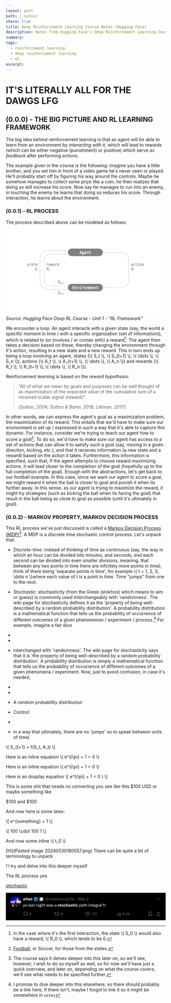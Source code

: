 ```yaml
---
layout: post
path: /_notes/
share: true
title: Deep Reinforcement Learning Course Notes (Hugging Face)
description: Notes from Hugging Face's Deep Reinforcement Learning Course
summary: 
tags:
  - reinforcement learning
  - deep reinforcement learning
  - ml
excerpt: 
---
```


# IT'S LITERALLY ALL FOR THE DAWGS LFG


## (0.0.0) - THE BIG PICTURE AND RL LEARNING FRAMEWORK

The big idea behind reinforcement learning is that an agent will be able to learn from an environment by *interacting with it*, which will lead to rewards (which can be either negative (punishment) or positive) which serve as *feedback* after performing actions. 

The example given in the course is the following: imagine you have a little brother, and you set him in front of a video game he's never seen or played. He'll probably start off by figuring his way around the controls. Maybe he somehow manages to collect some prize like a coin, he then realizes that doing so will increase his score. Now say he manages to run into an enemy, in touching the enemy he learns that doing so reduces his score. Through interaction, he learns about the environment. 

### (0.0.1) - RL PROCESS
The process described above can be modeled as follows: 
![RL_process](../assets/images/posts/RL_process.jpg)
*Source: Hugging Face Deep RL Course - Unit 1 - "RL Framework"*

We encounter a loop: An agent interacts with a given state (say, the world a specific moment in time / with a specific organization (set of information)), which is related to (or involves / or comes with) a reward[^1]. The agent then takes a decision based on these, thereby changing the environment through it's action, resulting in a new state and a new reward. This in turn ends up being a loop involving an agent, states (\\( S_t \\), \\( S_{t+1} \\), \\( \dots \\), \\( S_n \\)), actions (\\( A_t \\), \\( A_{t+1} \\), \\( \dots \\), \\( A_n \\)) and rewards (\\( R_t \\), \\( R_{t+1} \\), \\( \dots \\), \\( R_n \\)).

Reinforcement learning is based on the *reward hypothesis*: 

>"All of what we mean by goals and purposes can be well thought of as maximization of the expected value of the cumulative sum of a received scalar signal (reward)"
>
>*(Sutton, 2004; Sutton & Barto, 2018; Littman, 2017).*

In other words, we can express the agent's goal as a maximization problem, the maximization of its reward. This entails that we'd have to make sure our environment is set up / expressed in such a way that it's able to capture this dynamic. For instance, consider we're trying to teach our agent how to score a goal[^2]. To do so, we'd have to make sure our agent has access to a set of actions that can allow it to satisfy such a goal (say, moving in a given direction, kicking, etc.), and that it receives information (a new state and a reward) based on the action it takes. Furthermore, this information is specified, such that, if the agent attempts to choose reward maximizing actions, it will lead closer to the completion of the goal (hopefully up to the full completion of the goal). Enough with the abstractions, let's get back to our football example. In this case, since we want our agent to score a goal, we might reward it when the ball is closer to goal and punish it when its further away. In this sense, as our agent is trying to maximize the reward, it might try strategies (such as kicking the ball when its facing the goal) that result in the ball being as close to goal as possible (until it's ultimately in goal). 

### (0.0.2) - MARKOV PROPERTY, MARKOV DECISION PROCESS
This RL process we've just discussed is called a [Markov Decision Process (MDP)](https://en.wikipedia.org/wiki/Markov_decision_process)[^3]. A MDP is a discrete time stochastic control process. Let's unpack that: 
- *Discrete-time*: instead of thinking of time as continuous (say, the way in which an hour can be divided into minutes, and seconds, and each second can be divided into even smaller divisions, meaning, that between any two points in time there are infinitely more points in time), think of there being 'separate points in time', for example \\( t = 1, 2, 3, \dots n  \\)where each value of t is a point in time. Time "jumps" from one to the next. 

- *Stochastic*: stochasticity (from the Greek (stokhos) which means to aim or guess) is commonly used interchangeably with 'randomness'. The wiki page for stochasticity defines it as the 'property of being well-described by a random probability distribution'. A probability distribution is a mathematical function that tells us the probability of occurrence of different outcomes of a given phenomenon / experiment / process.[^4] For example, imagine a fair dice

- 
- 
- interchanged with 'randomness'. The wiki page for stochasticity says that it is 'the property of being well-described by a random probability distribution'. A probability distribution is simply a mathematical function that tells us the probability of occurrence of different outcomes of a given phenomena / experiment. Now, just to avoid confusion, in case it's needed, 
- 
- 
- A *random* probability distribution 
- *Control*: 
- 
- in a way that ultimately, there are no 'jumps' so to speak between units of time)

\\[ S_{t+1} = f(S_t, A_t) \\]

Here is an inline equation \\( e^{i\pi} + 1 = 0  \\)

Here is an inline equation \\( e^{i\pi} + 1 = 0 \\)

Here is an dosplay equation \\[ e^{i\pi} + 1 = 0 \ \\]

<!-- noconvert -->

This is some shit that needs no converting you see like this $100 USD or maybe something like 

$100 and $100 

<!-- /noconvert -->

And now here is some latex: 

\\[  e^{something} + 1 \\]


\\[  100 \cdot 100 1 \\]

And now some inline \\( t_0 \\)




[Hi](Pasted image 20240530180557.png)
There can be quite a bit of terminology to unpack 


I'l try and delve into this deeper myself 

The RL process
yes

[stochastic](obsidian://open?vault=Origin%20OS&file=Screenshot%202024-05-30%20180322.png)

![Screenshot 2024-05-30 180322](../assets/images/posts/Screenshot%202024-05-30%20180322.png)

[^1]: In the case where it's the first interaction, the state \\( S_0 \\) would also have a reward, \\( R_0 \\), which tends to be 0. 
[^2]: [Football](https://www.youtube.com/watch?v=6TnKvlQ2h7s&ab_channel=Super6), or Soccer, for those from the states. 
[^3]: The course says it delves deeper into this later on, so we'll see, however, I wish to do so myself as well, so for now we'll have just a quick overview, and later on, depending on what the course covers, we'll see what needs to be specified further. 
[^4]: I promise to dive deeper into this elsewhere, so there should probably be a link here, if there isn't, maybe I forgot to link it so it might be somewhere in `notes`